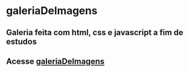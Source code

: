 # galeriaDeImagens
<h2>Galeria feita com html, css e javascript a fim de estudos</h2>
<h2>Acesse <a href="https://carloseduarddev.github.io/galeriaDeImagens/index.html">galeriaDeImagens</a></h2>
